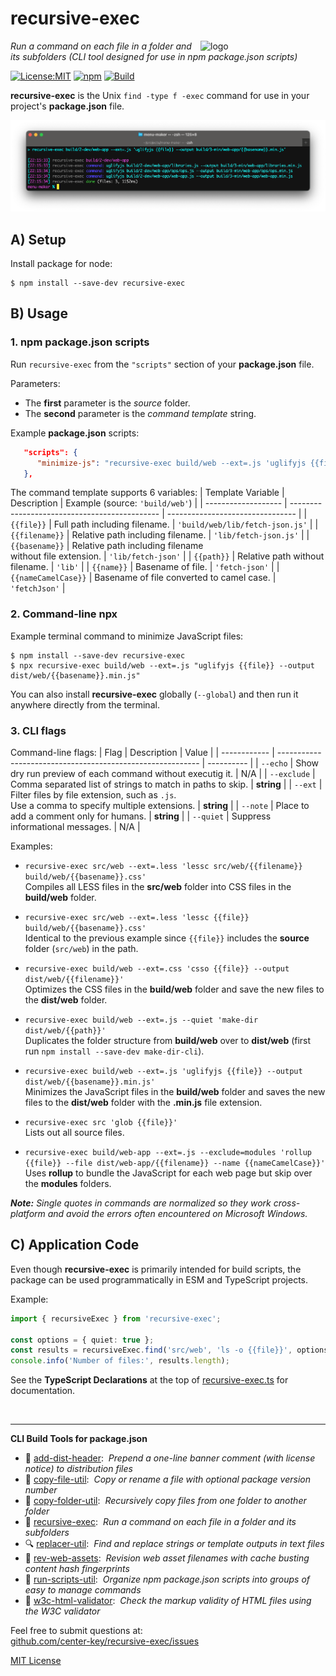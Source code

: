 # recursive-exec
<img src=https://centerkey.com/graphics/center-key-logo.svg align=right width=200 alt=logo>

_Run a command on each file in a folder and its subfolders (CLI tool designed for use in npm package.json scripts)_

[![License:MIT](https://img.shields.io/badge/License-MIT-blue.svg)](https://github.com/center-key/recursive-exec/blob/main/LICENSE.txt)
[![npm](https://img.shields.io/npm/v/recursive-exec.svg)](https://www.npmjs.com/package/recursive-exec)
[![Build](https://github.com/center-key/recursive-exec/actions/workflows/run-spec-on-push.yaml/badge.svg)](https://github.com/center-key/recursive-exec/actions/workflows/run-spec-on-push.yaml)

**recursive-exec** is the Unix `find -type f -exec` command for use in your project's **package.json** file.

<img src=https://raw.githubusercontent.com/center-key/recursive-exec/main/screenshot.png
width=800 alt=screenshot>

## A) Setup
Install package for node:
```shell
$ npm install --save-dev recursive-exec
```

## B) Usage
### 1. npm package.json scripts
Run `recursive-exec` from the `"scripts"` section of your **package.json** file.

Parameters:
* The **first** parameter is the *source* folder.
* The **second** parameter is the *command template* string.

Example **package.json** scripts:
```json
   "scripts": {
      "minimize-js": "recursive-exec build/web --ext=.js 'uglifyjs {{file}} --output dist/web/{{basename}}.min.js'"
   },
```

The command template supports 6 variables:
| Template Variable   | Description                                   | Example (source: `'build/web'`)  |
| ------------------- | --------------------------------------------- | -------------------------------- |
| `{{file}}`          | Full path including filename.                 | `'build/web/lib/fetch-json.js'`  |
| `{{filename}}`      | Relative path including filename.             | `'lib/fetch-json.js'`            |
| `{{basename}}`      | Relative path including filename<br>without file extension. | `'lib/fetch-json'` |
| `{{path}}`          | Relative path without filename.               | `'lib'`                          |
| `{{name}}`          | Basename of file.                             | `'fetch-json'`                   |
| `{{nameCamelCase}}` | Basename of file converted to camel case.     | `'fetchJson'`                    |

### 2. Command-line npx
Example terminal command to minimize JavaScript files:
```shell
$ npm install --save-dev recursive-exec
$ npx recursive-exec build/web --ext=.js "uglifyjs {{file}} --output dist/web/{{basename}}.min.js"
```
You can also install **recursive-exec** globally (`--global`) and then run it anywhere directly from the terminal.

### 3. CLI flags
Command-line flags:
| Flag         | Description                                                | Value      |
| ------------ | ---------------------------------------------------------- | ---------- |
| `--echo`     | Show dry run preview of each command without executig it.  | N/A        |
| `--exclude`  | Comma separated list of strings to match in paths to skip. | **string** |
| `--ext`      | Filter files by file extension, such as `.js`.<br>Use a comma to specify multiple extensions. | **string** |
| `--note`     | Place to add a comment only for humans.                    | **string** |
| `--quiet`    | Suppress informational messages.                           | N/A        |

Examples:
   - `recursive-exec src/web --ext=.less 'lessc src/web/{{filename}} build/web/{{basename}}.css'`<br>
   Compiles all LESS files in the **src/web** folder into CSS files in the **build/web** folder.

   - `recursive-exec src/web --ext=.less 'lessc {{file}} build/web/{{basename}}.css'`<br>
   Identical to the previous example since `{{file}}` includes the **source** folder (`src/web`) in the path.

   - `recursive-exec build/web --ext=.css 'csso {{file}} --output dist/web/{{filename}}'`<br>
   Optimizes the CSS files in the **build/web** folder and save the new files to the **dist/web** folder.

   - `recursive-exec build/web --ext=.js --quiet 'make-dir dist/web/{{path}}'`<br>
   Duplicates the folder structure from **build/web** over to **dist/web** (first run `npm install --save-dev make-dir-cli`).

   - `recursive-exec build/web --ext=.js 'uglifyjs {{file}} --output dist/web/{{basename}}.min.js'`<br>
   Minimizes the JavaScript files in the **build/web** folder and saves the new files to the **dist/web** folder with the **.min.js** file extension.

   - `recursive-exec src 'glob {{file}}'`<br>
   Lists out all source files.

   - `recursive-exec build/web-app --ext=.js --exclude=modules 'rollup {{file}} --file dist/web-app/{{filename}} --name {{nameCamelCase}}'`<br>
   Uses **rollup** to bundle the JavaScript for each web page but skip over the **modules** folders.

_**Note:** Single quotes in commands are normalized so they work cross-platform and avoid the errors often encountered on Microsoft Windows._

## C) Application Code
Even though **recursive-exec** is primarily intended for build scripts, the package can be used programmatically in ESM and TypeScript projects.

Example:
``` typescript
import { recursiveExec } from 'recursive-exec';

const options = { quiet: true };
const results = recursiveExec.find('src/web', 'ls -o {{file}}', options);
console.info('Number of files:', results.length);
```

See the **TypeScript Declarations** at the top of [recursive-exec.ts](src/recursive-exec.ts) for documentation.

<br>

---
**CLI Build Tools for package.json**
   - 🎋 [add-dist-header](https://github.com/center-key/add-dist-header):&nbsp; _Prepend a one-line banner comment (with license notice) to distribution files_
   - 📄 [copy-file-util](https://github.com/center-key/copy-file-util):&nbsp; _Copy or rename a file with optional package version number_
   - 📂 [copy-folder-util](https://github.com/center-key/copy-folder-util):&nbsp; _Recursively copy files from one folder to another folder_
   - 🪺 [recursive-exec](https://github.com/center-key/recursive-exec):&nbsp; _Run a command on each file in a folder and its subfolders_
   - 🔍 [replacer-util](https://github.com/center-key/replacer-util):&nbsp; _Find and replace strings or template outputs in text files_
   - 🔢 [rev-web-assets](https://github.com/center-key/rev-web-assets):&nbsp; _Revision web asset filenames with cache busting content hash fingerprints_
   - 🚆 [run-scripts-util](https://github.com/center-key/run-scripts-util):&nbsp; _Organize npm package.json scripts into groups of easy to manage commands_
   - 🚦 [w3c-html-validator](https://github.com/center-key/w3c-html-validator):&nbsp; _Check the markup validity of HTML files using the W3C validator_

Feel free to submit questions at:<br>
[github.com/center-key/recursive-exec/issues](https://github.com/center-key/recursive-exec/issues)

[MIT License](LICENSE.txt)
